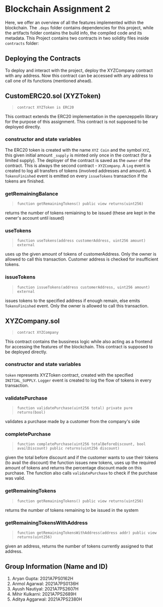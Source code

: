 # Blockchain Assignment 2

Here, we offer an overview of all the features implemented within the blockchain. 
The `.deps` folder contains dependencies for this project, while the artifacts folder contains the build info, the compiled code and its metadata.
This Project contains two contracts in two solidity files inside `contracts` folder:

## Deploying the Contracts
To deploy and interact with the project, deploy the XYZCompany contract with any address. Now this contract can be accessed with any address to call one of its functions (mentioned ahead).

## CustomERC20.sol (XYZToken)

> `contract XYZToken is ERC20`

This contract extends the ERC20 implementation in the openzeppelin library for the purpose of this assignment. This contract is not supposed to be deployed directly.

### constructor and state variables
The ERC20 token is created with the name `XYZ Coin` and the symbol `XYZ`, this given initial amount `_supply` is minted only once in the contract (for a limited supply).
The deployer of the contract is saved as the `owner` of the contract. This is always the second contract - `XYZCompany`. A `Log` event is created to log all transfers of tokens (involved addresses and amount). A `TokensFinished` event is emitted on every `issueTokens` transaction if the tokens are finished.

### getRemainingBalance
> `function getRemainingTokens() public view returns(uint256)`

returns the number of tokens remiaining to be issued (these are kept in the owner's account until issued)

### useTokens
> `function useTokens(address customerAddress, uint256 amount) external`

uses up the given amount of tokens of customerAddress. Only the owner is allowed to call this transaction. Customer address is checked for insufficient tokens.

### issueTokens
> `function issueTokens(address customerAddress, uint256 amount) external`

issues tokens to the specified address if enough remain, else emits `TokensFinished` event. Only the owner is allowed to call this transaction.

## XYZCompany.sol

> `contract XYZCompany`

This contract contains the bussiness logic while also acting as a frontend for accessing the features of the blockchain. This contract is supposed to be deployed directly.

### constructor and state variables
`token` represents XYZToken contract, created with the specified `INITIAL_SUPPLY`. `Logger` event is created to log the flow of tokens in every transaction.

### validatePurchase
> `function validatePurchase(uint256 total) private pure returns(bool)`

validates a purchase made by a customer from the company's side

### completePurchase
> `function completePurchase(uint256 totalBeforeDiscount, bool availDiscount) public returns(uint256 discount)`

given the total before discount and if the customer wants to use their tokens (to avail the discount) the function issues new tokens, uses up the required amount of tokens and returns the percentage discount made on this purchase. The function also calls `validatePurchase` to check if the purchase was valid.

### getRemainingTokens
> `function getRemainingTokens() public view returns(uint256)`

returns the number of tokens remaining to be issued in the system

### getRemainingTokensWithAddress
> `function getRemainingTokensWithAddress(address addr) public view returns(uint256)`

given an address, returns the number of tokens currently assigned to that address.

## Group Information (Name and ID)

1. Aryan Gupta: 2021A7PS0162H
2. Anmol Agarwal: 2021A7PS0136H
3. Ayush Nautiyal: 2021A7PS2607H
4. Mihir Kulkarni: 2021A7PS2689H
5. Aditya Aggarwal: 2021A7PS2380H
